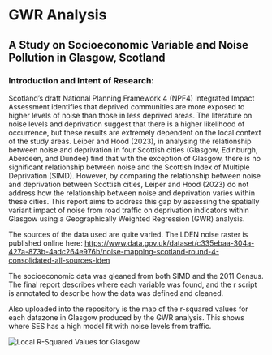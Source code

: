 # GWR Analysis 
## A Study on Socioeconomic Variable and Noise Pollution in Glasgow, Scotland

### Introduction and Intent of Research: 
Scotland’s draft National Planning Framework 4 (NPF4) Integrated Impact Assessment identifies that deprived communities are more exposed to higher levels of noise than those in less deprived areas. The literature on noise levels and deprivation suggest that there is a higher likelihood of occurrence, but these results are extremely dependent on the local context of the study areas. Leiper and Hood (2023), in analysing the relationship between noise and deprivation in four Scottish cities (Glasgow, Edinburgh, Aberdeen, and Dundee) find that with the exception of Glasgow, there is no significant relationship between noise and the Scottish Index of Multiple Deprivation (SIMD). However, by comparing the relationship between noise and deprivation between Scottish cities, Leiper and Hood (2023) do not address how the relationship between noise and deprivation varies within these cities. This report aims to address this gap by assessing the spatially variant impact of noise from road traffic on deprivation indicators within Glasgow using a Geographically Weighted Regression (GWR) analysis. 

The sources of the data used are quite varied. The LDEN noise raster is published online here: 
https://www.data.gov.uk/dataset/c335ebaa-304a-427a-873b-4adc264e976b/noise-mapping-scotland-round-4-consolidated-all-sources-lden 

The socioeconomic data was gleaned from both SIMD and the 2011 Census. The final report describes where each variable was found, and the r script is annotated to describe how the data was defined and cleaned. 

Also uploaded into the repository is the map of the r-squared values for each datazone in Glasgow produced by the GWR analysis. This shows where SES has a high model fit with noise levels from traffic. 

![Local R-Squared Values for Glasgow](https://github.com/issyollie/Glasgow_GWR_Noise_Analysis/blob/main/images/Local_r2.png?raw=true)


